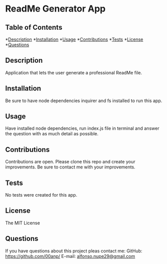 # ReadMe Generator App
## Table of Contents
*[Description](#description)
*[Installation](#installation)
*[Usage](#usage)
*[Contributions](#contributions)
*[Tests](#tests)
*[License](#license)
*[Questions](#questions)
## Description
Application that lets the user generate a professional ReadMe file.
## Installation
Be sure to have node dependencies inquirer and fs installed to run this app.
## Usage
Have installed node dependencies, run index.js file in terminal and answer the question with as much detail as possible.
## Contributions
Contributions are open. Please clone this repo and create your improvements. Be sure to contact me with your improvements.
## Tests
No tests were created for this app.
## License
The MIT License
## Questions
If you have questions about this project pleas contact me:
GitHub: https://github.com/00anp/
E-mail: alfonso.nupe29@gmail.com